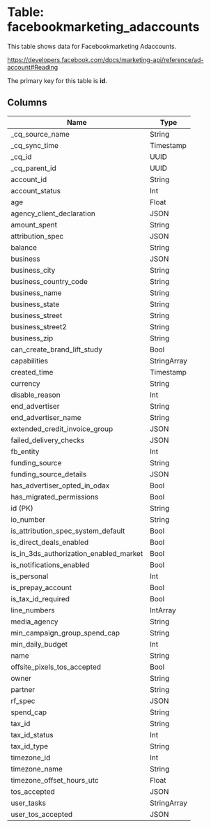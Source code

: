 # Table: facebookmarketing_adaccounts

This table shows data for Facebookmarketing Adaccounts.

https://developers.facebook.com/docs/marketing-api/reference/ad-account#Reading

The primary key for this table is **id**.

## Columns

| Name          | Type          |
| ------------- | ------------- |
|_cq_source_name|String|
|_cq_sync_time|Timestamp|
|_cq_id|UUID|
|_cq_parent_id|UUID|
|account_id|String|
|account_status|Int|
|age|Float|
|agency_client_declaration|JSON|
|amount_spent|String|
|attribution_spec|JSON|
|balance|String|
|business|JSON|
|business_city|String|
|business_country_code|String|
|business_name|String|
|business_state|String|
|business_street|String|
|business_street2|String|
|business_zip|String|
|can_create_brand_lift_study|Bool|
|capabilities|StringArray|
|created_time|Timestamp|
|currency|String|
|disable_reason|Int|
|end_advertiser|String|
|end_advertiser_name|String|
|extended_credit_invoice_group|JSON|
|failed_delivery_checks|JSON|
|fb_entity|Int|
|funding_source|String|
|funding_source_details|JSON|
|has_advertiser_opted_in_odax|Bool|
|has_migrated_permissions|Bool|
|id (PK)|String|
|io_number|String|
|is_attribution_spec_system_default|Bool|
|is_direct_deals_enabled|Bool|
|is_in_3ds_authorization_enabled_market|Bool|
|is_notifications_enabled|Bool|
|is_personal|Int|
|is_prepay_account|Bool|
|is_tax_id_required|Bool|
|line_numbers|IntArray|
|media_agency|String|
|min_campaign_group_spend_cap|String|
|min_daily_budget|Int|
|name|String|
|offsite_pixels_tos_accepted|Bool|
|owner|String|
|partner|String|
|rf_spec|JSON|
|spend_cap|String|
|tax_id|String|
|tax_id_status|Int|
|tax_id_type|String|
|timezone_id|Int|
|timezone_name|String|
|timezone_offset_hours_utc|Float|
|tos_accepted|JSON|
|user_tasks|StringArray|
|user_tos_accepted|JSON|